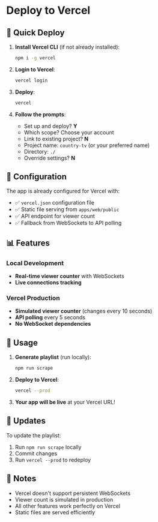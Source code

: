 # Deploy to Vercel

## 🚀 Quick Deploy

1. **Install Vercel CLI** (if not already installed):
   ```bash
   npm i -g vercel
   ```

2. **Login to Vercel**:
   ```bash
   vercel login
   ```

3. **Deploy**:
   ```bash
   vercel
   ```

4. **Follow the prompts**:
   - Set up and deploy? **Y**
   - Which scope? Choose your account
   - Link to existing project? **N**
   - Project name: `country-tv` (or your preferred name)
   - Directory: `./`
   - Override settings? **N**

## 🔧 Configuration

The app is already configured for Vercel with:
- ✅ `vercel.json` configuration file
- ✅ Static file serving from `apps/web/public`
- ✅ API endpoint for viewer count
- ✅ Fallback from WebSockets to API polling

## 📊 Features

### Local Development
- **Real-time viewer counter** with WebSockets
- **Live connections tracking**

### Vercel Production
- **Simulated viewer counter** (changes every 10 seconds)
- **API polling** every 5 seconds
- **No WebSocket dependencies**

## 🎵 Usage

1. **Generate playlist** (run locally):
   ```bash
   npm run scrape
   ```

2. **Deploy to Vercel**:
   ```bash
   vercel --prod
   ```

3. **Your app will be live** at your Vercel URL!

## 🔄 Updates

To update the playlist:
1. Run `npm run scrape` locally
2. Commit changes
3. Run `vercel --prod` to redeploy

## 📝 Notes

- Vercel doesn't support persistent WebSockets
- Viewer count is simulated in production
- All other features work perfectly on Vercel
- Static files are served efficiently
